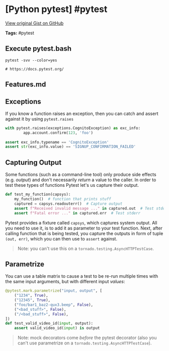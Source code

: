 # [Python pytest] #pytest

[View original Gist on GitHub](https://gist.github.com/Integralist/9817c8654a92df0cc887c21549b49356)

**Tags:** #pytest

## Execute pytest.bash

```shell
pytest -svv --color=yes

# https://docs.pytest.org/
```

## Features.md

## Exceptions

If you know a function raises an exception, then you can catch and assert against it by using `pytest.raises`

```python
with pytest.raises(exceptions.CognitoException) as exc_info:
        app.account.confirm(123, 'foo')
        
assert exc_info.typename == 'CognitoException'
assert str(exc_info.value) == 'SIGNUP_CONFIRMATION_FAILED'
```

## Capturing Output

Some functions (such as a command-line tool) only produce side effects (e.g. _output_) and don't necessarily _return_ a value to the caller. In order to test these types of functions Pytest let's us capture their output.

```python
def test_my_function(capsys):
    my_function()  # function that prints stuff
    captured = capsys.readouterr()  # Capture output
    assert f"Received invalid message ..." in captured.out  # Test stdout
    assert f"Fatal error ..." in captured.err  # Test stderr
```

Pytest provides a fixture called `capsys`, which captures system output. All you need to use it, is to add it as parameter to your test function. Next, after calling function that is being tested, you capture the outputs in form of tuple `(out, err)`, which you can then use to `assert` against. 

> Note: you can't use this on a `tornado.testing.AsyncHTTPTestCase`.

## Parametrize

You can use a table matrix to cause a test to be re-run multiple times with the same input arguments, but with different input _values_:

```python
@pytest.mark.parametrize("input, output", [
    ("1234", True),
    ("12345", True),
    ("foo/bar1_baz2-qux3.beep", False),
    ("<bad_stuff>", False),
    ("/<bad_stuff>", False),
])
def test_valid_video_id(input, output):
    assert valid_video_id(input) is output
```

> Note: mock decorators come _before_ the pytest decorator (also you can't use parametrize on a `tornado.testing.AsyncHTTPTestCase`).

